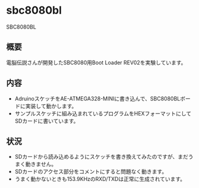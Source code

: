 # sbc8080bl
SBC8080BL

## 概要
電脳伝説さんが開発したSBC8080用Boot Loader REV02を実験しています。

## 内容
* AdruinoスケッチをAE-ATMEGA328-MINIに書き込んで、SBC8080BLボードに実装して動かします。
* サンプルスケッチに組み込まれているプログラムをHEXフォーマットにしてSDカードに書いています。

## 状況
* SDカードから読み込めるようにスケッチを書き換えてみたのですが、まだうまく動きません。
* SDカードのアクセス部分をコメントにすると問題なく動きます。
* うまく動かないときも153.9KHzのRXD/TXDは正常に生成されています。
